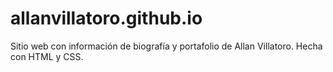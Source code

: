 # allanvillatoro.github.io
Sitio web con información de biografía y portafolio de Allan Villatoro. Hecha con HTML y CSS.